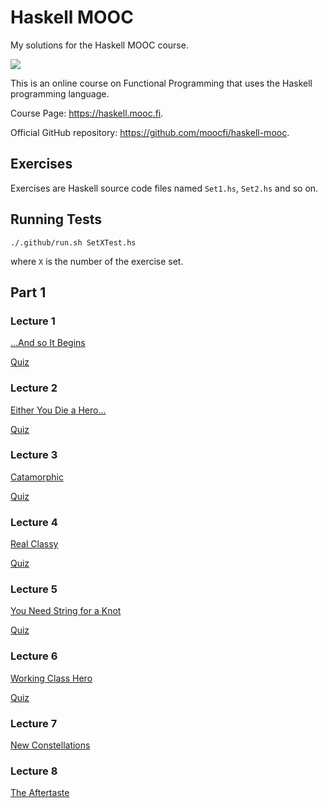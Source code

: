 # Haskell MOOC

My solutions for the Haskell MOOC course.

[![](https://github.com/asarkar/haskell-mooc/workflows/CI/badge.svg)](https://github.com/asarkar/haskell-mooc/actions)

This is an online course on Functional Programming that uses the Haskell programming language.

Course Page: https://haskell.mooc.fi.

Official GitHub repository: https://github.com/moocfi/haskell-mooc.

## Exercises

Exercises are Haskell source code files named `Set1.hs`, `Set2.hs` and so on.

## Running Tests

```
./.github/run.sh SetXTest.hs
```

where `X` is the number of the exercise set.

## Part 1

### Lecture 1

[...And so It Begins](https://haskell.mooc.fi/part1#lecture-1-and-so-it-begins)

[Quiz](Quiz/Lecture1.md)

### Lecture 2

[Either You Die a Hero...](https://haskell.mooc.fi/part1#lecture-2-either-you-die-a-hero)

[Quiz](Quiz/Lecture2.md)

### Lecture 3

[Catamorphic](https://haskell.mooc.fi/part1#lecture-3-catamorphic)

[Quiz](Quiz/Lecture3.md)

### Lecture 4

[Real Classy](https://haskell.mooc.fi/part1#lecture-4-real-classy)

[Quiz](Quiz/Lecture4.md)

### Lecture 5

[You Need String for a Knot](https://haskell.mooc.fi/part1#lecture-5-you-need-string-for-a-knot)

[Quiz](Quiz/Lecture5.md)

### Lecture 6

[Working Class Hero](https://haskell.mooc.fi/part1#lecture-6-working-class-hero)

[Quiz](Quiz/Lecture6.md)

### Lecture 7

[New Constellations](https://haskell.mooc.fi/part1#lecture-7-new-constellations)

### Lecture 8

[The Aftertaste](https://haskell.mooc.fi/part1#lecture-8-the-aftertaste)
